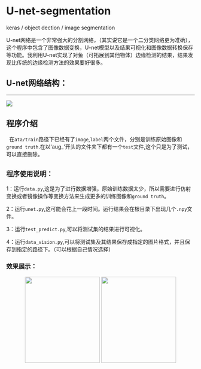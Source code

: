 # U-net-segmentation
keras / object dection / image segmentation

U-net网络是一个非常强大的分割网络，（其实说它是一个二分类网络更为准确），这个程序中包含了图像数据变换，U-net模型以及结果可视化和图像数据转换保存等功能。我利用U-net实现了对鱼（可拓展到其他物体）边缘检测的结果，结果发现比传统的边缘检测方法的效果要好很多。

## U-net网络结构：
-------------

<img src="https://github.com/shuyucool/U-net-segmentation/blob/master/image/20170517192834805.png">

## 程序介绍
   在`ata/train`路径下已经有了`image`,`label`两个文件，分别是训练原始图像和`ground truth`.在以'aug_'开头的文件夹下都有一个`test`文件,这个只是为了测试，可以直接删除。

`程序使用说明：`
-------------
1：运行`data.py`,这是为了进行数据增强，原始训练数据太少，所以需要进行仿射变换或者镜像操作等变换方法来生成更多的训练图像和`ground truth`。

2：运行`unet.py`,这可能会花上一段时间。运行结果会在根目录下出现几个`.npy`文件。

3：运行`test_predict.py`,可以将测试集的结果进行可视化。

4：运行`data_vision.py`,可以将测试集及其结果保存成指定的图片格式，并且保存到指定的路径下。（可以根据自己情况选择）

### 效果展示：
<div align="center">
<img src="https://github.com/shuyucool/U-net-segmentation/blob/master/image/02.png"  height="230" width="200">
<img src="https://github.com/shuyucool/U-net-segmentation/blob/master/image/0.png" height="230" width="200" >
</div>
